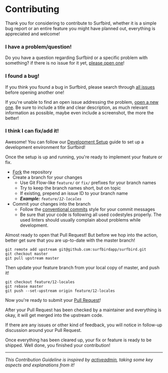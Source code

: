 # Contributing

Thank you for considering to contribute to Surfbird, whether it is a simple bug report or an entire feature you might have planned out, everything is appreciated and welcome!

### I have a problem/question!

Do you have a question regarding Surfbird or a specific problem with something? if there is no issue for it yet, [please open one](https://github.com/surfbirdapp/surfbird/issues/new)!

### I found a bug!

If you think you found a bug in Surfbird, please search through [all issues](https://github.com/surfbirdapp/surfbird/issues?q=) before opening another one!

If you're unable to find an open issue addressing the problem, [open a new one](https://github.com/surfbirdapp/surfbird/issues/new). Be sure to include a title and clear description, as much relevant information as possible, maybe even include a screenshot, the more the better!

### I think I can fix/add it!

Awesome! You can follow our [Development Setup](docs/development-setup.md) guide to set up a development environment for Surfbird!

Once the setup is up and running, you're ready to implement your feature or fix.

* [Fork](https://github.com/surfbirdapp/surfbird/fork) the repository
* Create a branch for your changes
  * Use Git Flow-like `feature/` or `fix/` prefixes for your branch names
  * Try to keep the branch names short, but on topic
  * If existing, prepend an issue ID to your branch name
  * _**Example:** `feature/12-locales`_
* Commit your changes into the branch
  * Follow the [conventional commits](https://conventionalcommits.org/) style for your commit messages
  * Be sure that your code is following all used codestyles properly. The used linters should usually complain about problems while development.

Almost ready to open that Pull Request! But before we hop into the action, better get sure that you are up-to-date with the master branch!

```
git remote add upstream git@github.com:surfbirdapp/surfbird.git
git checkout master
git pull upstream master
```

Then update your feature branch from your local copy of master, and push it!

```
git checkout feature/12-locales
git rebase master
git push --set-upstream origin feature/12-locales
```

Now you're ready to submit your [Pull Request](https://github.com/surfbirdapp/surfbird/compare)!

After your Pull Request has been checked by a maintainer and everything is okay, it will get merged into the upstream code.

If there are any issues or other kind of feedback, you will notice
in follow-up discussion around your Pull Request.

Once everything has been cleared up, your fix or feature is ready to be shipped. Well done, you finished your contribution!

---

_This Contribution Guideline is inspired by [activeadmin](https://github.com/activeadmin/activeadmin/blob/master/CONTRIBUTING.md), taking some key aspects and explanations from it!_

